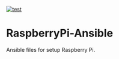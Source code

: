 [![test](https://github.com/reireias/raspberrypi-ansible/actions/workflows/test.yml/badge.svg)](https://github.com/reireias/raspberrypi-ansible/actions/workflows/test.yml)
# RaspberryPi-Ansible

Ansible files for setup Raspberry Pi.
